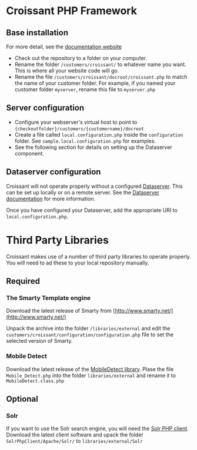 # Croissant PHP Framework

## Base installation
For more detail, see the [documentation website](http://www.croissant-framework.co.uk/)

- Check out the repository to a folder on your computer.
- Rename the folder `/customers/croissant/` to whatever name you want. This is where all your website code will go.
- Rename the file `/customers/croissant/docroot/croissant.php` to match the name of your customer folder. For example, if you named your customer folder `myserver`, rename this file to `myserver.php`

## Server configuration
- Configure your webserver's virtual host to point to `{checkoutfolder}/customers/{customername}/docroot`
- Create a file called `local.configuration.php` inside the `configuration` folder. See `sample.local.configuration.php` for examples.
- See the following section for details on setting up the Dataserver component.

## Dataserver configuration
Croissant will not  operate properly without a configured [Dataserver](https://github.com/apcro/croissant-dataserver). This can be set up locally or on a remote server. See the [Dataserver documentation](https://github.com/apcro/croissant-dataserver/INSTALLATION.md) for more information.

Once you have configured your Dataserver, add the appropriate URI to `local.configuration.php`.

# Third Party Libraries

Croissant makes use of a number of third party libraries to operate properly. You will need to ad these to your local repository manually.

## Required

### The Smarty Template engine
Download the latest release of Smarty from [http://www.smarty.net/](http://www.smarty.net/)

Unpack the archive into the folder `/libraries/external` and edit the `customers/croissant/configuration/configuration.php` file to set the selected version of Smarty.

### Mobile Detect
Download the latest release of the [MobileDetect library](http://mobiledetect.net). Plase the file `Mobile_Detect.php` into the folder `libraries/external` and rename it to `MobileDetect.class.php`

## Optional

### Solr
If you want to use the Solr search engine, you will need the [Solr PHP client](https://code.google.com/p/solr-php-client/). Download the latest client software and upack the folder `SolrPhpClient/Apache/Solr/` to `libraries/external/Solr`

